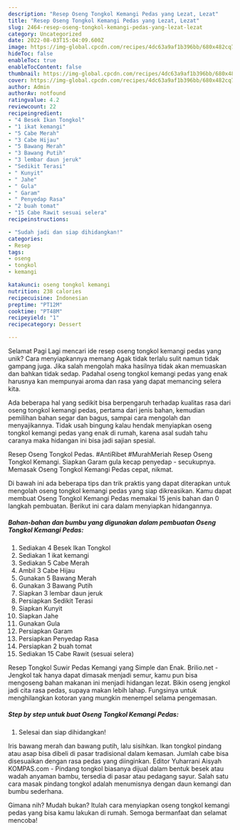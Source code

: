 ```yaml
---
description: "Resep Oseng Tongkol Kemangi Pedas yang Lezat, Lezat"
title: "Resep Oseng Tongkol Kemangi Pedas yang Lezat, Lezat"
slug: 2464-resep-oseng-tongkol-kemangi-pedas-yang-lezat-lezat
category: Uncategorized
date: 2022-08-03T15:04:09.600Z
image: https://img-global.cpcdn.com/recipes/4dc63a9af1b396bb/680x482cq70/oseng-tongkol-kemangi-pedas-foto-resep-utama.jpg
hideToc: false
enableToc: true
enableTocContent: false
thumbnail: https://img-global.cpcdn.com/recipes/4dc63a9af1b396bb/680x482cq70/oseng-tongkol-kemangi-pedas-foto-resep-utama.jpg
cover: https://img-global.cpcdn.com/recipes/4dc63a9af1b396bb/680x482cq70/oseng-tongkol-kemangi-pedas-foto-resep-utama.jpg
author: Admin
authorAv: notfound
ratingvalue: 4.2
reviewcount: 22
recipeingredient:
- "4 Besek Ikan Tongkol"
- "1 ikat kemangi"
- "5 Cabe Merah"
- "3 Cabe Hijau"
- "5 Bawang Merah"
- "3 Bawang Putih"
- "3 lembar daun jeruk"
- "Sedikit Terasi"
- " Kunyit"
- " Jahe"
- " Gula"
- " Garam"
- " Penyedap Rasa"
- "2 buah tomat"
- "15 Cabe Rawit sesuai selera"
recipeinstructions:

- "Sudah jadi dan siap dihidangkan!"
categories:
- Resep
tags:
- oseng
- tongkol
- kemangi

katakunci: oseng tongkol kemangi 
nutrition: 238 calories
recipecuisine: Indonesian
preptime: "PT12M"
cooktime: "PT48M"
recipeyield: "1"
recipecategory: Dessert

---
```



Selamat Pagi Lagi mencari ide resep oseng tongkol kemangi pedas yang unik? Cara menyiapkannya memang Agak tidak terlalu sulit namun tidak gampang juga. Jika salah mengolah maka hasilnya tidak akan memuaskan dan bahkan tidak sedap. Padahal oseng tongkol kemangi pedas yang enak harusnya kan mempunyai aroma dan rasa yang dapat memancing selera kita.


Ada beberapa hal yang sedikit bisa berpengaruh terhadap kualitas rasa dari oseng tongkol kemangi pedas, pertama dari jenis bahan, kemudian pemilihan bahan segar dan bagus, sampai cara mengolah dan menyajikannya. Tidak usah bingung kalau hendak menyiapkan oseng tongkol kemangi pedas yang enak di rumah, karena asal sudah tahu caranya maka hidangan ini bisa jadi sajian spesial.

Resep Oseng Tongkol Pedas. #AntiRibet #MurahMeriah Resep Oseng Tongkol Kemangi. Siapkan Garam gula kecap penyedap - secukupnya. Memasak Oseng Tongkol Kemangi Pedas cepat, nikmat.


Di bawah ini ada beberapa tips dan trik praktis yang dapat diterapkan untuk mengolah oseng tongkol kemangi pedas yang siap dikreasikan. Kamu dapat membuat Oseng Tongkol Kemangi Pedas memakai 15 jenis bahan dan 0 langkah pembuatan. Berikut ini cara dalam menyiapkan hidangannya.

<!--inarticleads1-->

##### Bahan-bahan dan bumbu yang digunakan dalam pembuatan Oseng Tongkol Kemangi Pedas:

1. Sediakan 4 Besek Ikan Tongkol
1. Sediakan 1 ikat kemangi
1. Sediakan 5 Cabe Merah
1. Ambil 3 Cabe Hijau
1. Gunakan 5 Bawang Merah
1. Gunakan 3 Bawang Putih
1. Siapkan 3 lembar daun jeruk
1. Persiapkan Sedikit Terasi
1. Siapkan  Kunyit
1. Siapkan  Jahe
1. Gunakan  Gula
1. Persiapkan  Garam
1. Persiapkan  Penyedap Rasa
1. Persiapkan 2 buah tomat
1. Sediakan 15 Cabe Rawit (sesuai selera)


Resep Tongkol Suwir Pedas Kemangi yang Simple dan Enak. Brilio.net - Jengkol tak hanya dapat dimasak menjadi semur, kamu pun bisa mengoseng bahan makanan ini menjadi hidangan lezat. Bikin oseng jengkol jadi cita rasa pedas, supaya makan lebih lahap. Fungsinya untuk menghilangkan kotoran yang mungkin menempel selama pengemasan. 

<!--inarticleads2-->

##### Step by step untuk buat Oseng Tongkol Kemangi Pedas:


1. Selesai dan siap dihidangkan!

Iris bawang merah dan bawang putih, lalu sisihkan. Ikan tongkol pindang atau asap bisa dibeli di pasar tradisional dalam kemasan. Jumlah cabe bisa disesuaikan dengan rasa pedas yang diinginkan. Editor Yuharrani Aisyah KOMPAS.com - Pindang tongkol biasanya dijual dalam bentuk besek atau wadah anyaman bambu, tersedia di pasar atau pedagang sayur. Salah satu cara masak pindang tongkol adalah menumisnya dengan daun kemangi dan bumbu sederhana. 

Gimana nih? Mudah bukan? Itulah cara menyiapkan oseng tongkol kemangi pedas yang bisa kamu lakukan di rumah. Semoga bermanfaat dan selamat mencoba!
